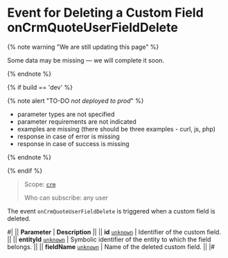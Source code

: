 # Event for Deleting a Custom Field onCrmQuoteUserFieldDelete

{% note warning "We are still updating this page" %}

Some data may be missing — we will complete it soon.

{% endnote %}

{% if build == 'dev' %}

{% note alert "TO-DO _not deployed to prod_" %}

- parameter types are not specified
- parameter requirements are not indicated
- examples are missing (there should be three examples - curl, js, php)
- response in case of error is missing
- response in case of success is missing

{% endnote %}

{% endif %}

> Scope: [`crm`](../../../scopes/permissions.md)
>
> Who can subscribe: any user

The event `onCrmQuoteUserFieldDelete` is triggered when a custom field is deleted.

#|
|| **Parameter** | **Description** ||
|| **id**
[`unknown`](../../../data-types.md) | Identifier of the custom field. ||
|| **entityId**
[`unknown`](../../../data-types.md) | Symbolic identifier of the entity to which the field belongs. ||
|| **fieldName**
[`unknown`](../../../data-types.md) | Name of the deleted custom field. ||
|#